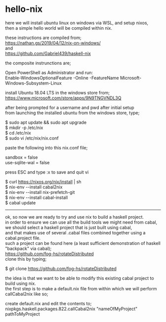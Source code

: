 # hello-nix    
here we will install ubuntu linux on windows via WSL, and setup nixos,   
then a simple hello world will be compiled within nix.   
   
these instructions are compiled from;   
https://nathan.gs/2019/04/12/nix-on-windows/   
and   
https://github.com/Gabriel439/haskell-nix   
   
<!--full instructions from these links are pasted into the installing.foo.tex files in *this* git repo.-->
the composite instrunctions are;   
   
Open PowerShell as Administrator and run:   
Enable-WindowsOptionalFeature -Online -FeatureName Microsoft-Windows-Subsystem-Linux   
   
install Ubuntu 18.04 LTS in the windows store from;   
https://www.microsoft.com/store/apps/9N9TNGVNDL3Q   
   
after being prompted for a username and pwd after initial setup   
from launching the installed ubuntu from the windows store, type;   
   
$ sudo apt update && sudo apt upgrade   
$ mkdir -p /etc/nix   
$ cd /etc/nix   
$ sudo vi /etc/nix/nix.conf   
   
paste the following into this nix.conf file;   
   
sandbox = false   
use-sqlite-wal = false   
   
press ESC and type :x to save and quit vi   
   
$ curl https://nixos.org/nix/install | sh   
$ nix-env --install cabal2nix   
$ nix-env --install nix-prefetch-git   
$ nix-env --install cabal-install   
$ cabal update    

----------------------------------   
ok, so now we are ready to try and use nix to build a haskell project.   
in order to ensure we can use all the build tools we might need from cabal,   
we should select a haskell project that is just built using cabal,   
and that makes use of several .cabal files combined together using a cabal.project file.   
such a project can be found here (a least sufficient demonstration of haskell "backpack" via cabal);   
https://github.com/fog-hs/rotateDistributed   
clone this by typing;

$ git clone https://github.com/fog-hs/rotateDistributed   

the idea is that we want to be able to modify this existing cabal project to build using nix.   
the first step is to make a default.nix file from within which we will perform callCabal2nix like so;    

create default.nix and edit the contents to;
nixpkgs.haskell.packages.822.callCabal2nix "nameOfMyProject" pathToMyProject   

